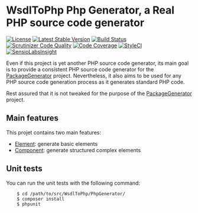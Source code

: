 # WsdlToPhp Php Generator, a Real PHP source code generator
[![License](https://poser.pugx.org/wsdltophp/phpgenerator/license)](https://packagist.org/packages/wsdltophp/phpgenerator)
[![Latest Stable Version](https://poser.pugx.org/wsdltophp/phpgenerator/version.png)](https://packagist.org/packages/wsdltophp/phpgenerator)
[![Build Status](https://api.travis-ci.org/WsdlToPhp/PhpGenerator.svg)](https://travis-ci.org/WsdlToPhp/PhpGenerator)
[![Scrutinizer Code Quality](https://scrutinizer-ci.com/g/WsdlToPhp/PhpGenerator/badges/quality-score.png)](https://scrutinizer-ci.com/g/WsdlToPhp/PhpGenerator/)
[![Code Coverage](https://scrutinizer-ci.com/g/WsdlToPhp/PhpGenerator/badges/coverage.png)](https://scrutinizer-ci.com/g/WsdlToPhp/PhpGenerator/)
[![StyleCI](https://styleci.io/repos/36832375/shield)](https://styleci.io/repos/36832375)
[![SensioLabsInsight](https://insight.sensiolabs.com/projects/e55e9115-5a3f-4d37-bfd5-b01c8de579f9/mini.png)](https://insight.sensiolabs.com/projects/e55e9115-5a3f-4d37-bfd5-b01c8de579f9)

Even if this project is yet another PHP source code generator, its main goal is to provide a consistent PHP source code generator for the [PackageGenerator](https://github.com/WsdlToPhp/PackageGenerator) project. Nevertheless, it also aims to be used for any PHP source code generation process as it generates standard PHP code.

Rest assured that it is not tweaked for the purpose of the [PackageGenerator](https://github.com/WsdlToPhp/PackageGenerator) project.

## Main features
This projet contains two main features:

- [Element](src/Element/README.md): generate basic elements
- [Component](src/Component/README.md): generate structured complex elements

## Unit tests
You can run the unit tests with the following command:
```
    $ cd /path/to/src/WsdlToPhp/PhpGenerator/
    $ composer install
    $ phpunit
```
